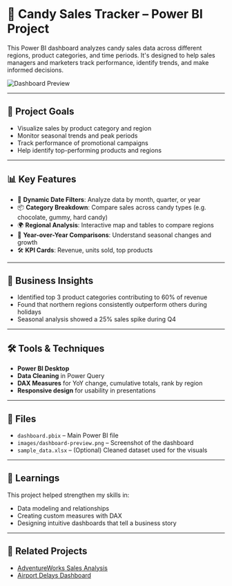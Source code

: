 # 🍬 Candy Sales Tracker – Power BI Project

This Power BI dashboard analyzes candy sales data across different regions, product categories, and time periods. It's designed to help sales managers and marketers track performance, identify trends, and make informed decisions.

![Dashboard Preview](images/dashboard-preview.png)

---

## 🎯 Project Goals

- Visualize sales by product category and region
- Monitor seasonal trends and peak periods
- Track performance of promotional campaigns
- Help identify top-performing products and regions

---

## 📊 Key Features

- 📅 **Dynamic Date Filters**: Analyze data by month, quarter, or year
- 📦 **Category Breakdown**: Compare sales across candy types (e.g. chocolate, gummy, hard candy)
- 🌍 **Regional Analysis**: Interactive map and tables to compare regions
- 🔄 **Year-over-Year Comparisons**: Understand seasonal changes and growth
- 🛠️ **KPI Cards**: Revenue, units sold, top products

---

## 🧠 Business Insights

- Identified top 3 product categories contributing to 60% of revenue
- Found that northern regions consistently outperform others during holidays
- Seasonal analysis showed a 25% sales spike during Q4

---

## 🛠 Tools & Techniques

- **Power BI Desktop**
- **Data Cleaning** in Power Query
- **DAX Measures** for YoY change, cumulative totals, rank by region
- **Responsive design** for usability in presentations

---

## 📂 Files

- `dashboard.pbix` – Main Power BI file
- `images/dashboard-preview.png` – Screenshot of the dashboard
- `sample_data.xlsx` – (Optional) Cleaned dataset used for the visuals

---

## 📌 Learnings

This project helped strengthen my skills in:
- Data modeling and relationships
- Creating custom measures with DAX
- Designing intuitive dashboards that tell a business story

---

## 🔗 Related Projects

- [AdventureWorks Sales Analysis](https://github.com/IgorLT67/igor-portfolio/tree/main/adventureworks-model)
- [Airport Delays Dashboard](https://github.com/IgorLT67/igor-portfolio/tree/main/airport-delays-model)
